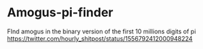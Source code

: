 # Amogus-pi-finder
FInd amogus in the binary version of the first 10 millions digits of pi
https://twitter.com/hourly_shitpost/status/1556792412000948224
